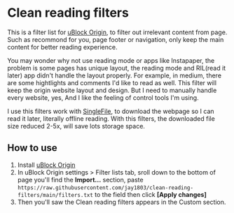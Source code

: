 # Clean reading filters
This is a filter list for [uBlock Origin](https://github.com/gorhill/uBlock), to filter out irrelevant content from page. Such as recommond for you, page footer or navigation, only keep the main content for better reading experience.

You may wonder why not use reading mode or apps like Instapaper, the problem is some pages has unique layout, the reading mode and RIL(read it later) app didn't handle the layout properly. For example, in medium, there are some hightlights and comments I'd like to read as well. This filter will keep the origin website layout and design. But I need to manually handle every website, yes, And I like the feeling of control tools I'm using.

I use this filters work with [SingleFile](https://github.com/gildas-lormeau/SingleFile), to download the webpage so I can read it later, literally offline reading. With this filters, the downloaded file size reduced 2-5x, will save lots storage space.

## How to use
1. Install [uBlock Origin](https://github.com/gorhill/uBlock)
2. In uBlock Origin settings > Filter lists tab, sroll down to the bottom of page
   you'll find the **Import...** section, paste `https://raw.githubusercontent.com/jay1803/clean-reading-filters/main/filters.txt` to the field then click **[Apply changes]**
3. Then you'll saw the Clean reading filters appears in the Custom section.
